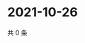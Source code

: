 # 2021-10-26

共 0 条

<!-- BEGIN WEIBO -->
<!-- 最后更新时间 Tue Oct 26 2021 05:07:42 GMT+0800 (China Standard Time) -->

<!-- END WEIBO -->
